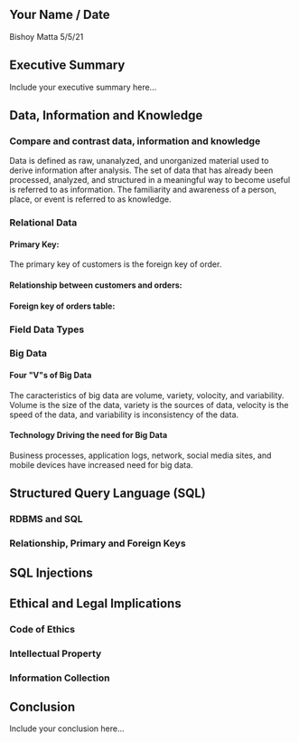 ## Your Name / Date
Bishoy Matta
5/5/21
## Executive Summary 
Include your executive summary here...

## Data, Information and Knowledge
### Compare and contrast data, information and knowledge
Data is defined as raw, unanalyzed, and unorganized material used to derive information after analysis. The set of data that has already been processed, analyzed, and structured in a meaningful way to become useful is referred to as information. The familiarity and awareness of a person, place, or event is referred to as knowledge.
### Relational Data
#### Primary Key:
The primary key of customers is the foreign key of order.
#### Relationship between customers and orders:
#### Foreign key of orders table:
### Field Data Types

### Big Data
#### Four "V"s of Big Data
The caracteristics of big data are volume, variety, volocity, and variability. Volume is the size of the data, variety is the sources of data, velocity is the speed of the data, and variability is inconsistency of the data.
#### Technology Driving the need for Big Data
Business processes, application logs, network, social media sites, and mobile devices have increased need for big data.
## Structured Query Language (SQL) 
### RDBMS and SQL

### Relationship, Primary and Foreign Keys

## SQL Injections

## Ethical and Legal Implications
### Code of Ethics
### Intellectual Property
### Information Collection

## Conclusion
Include your conclusion here...
